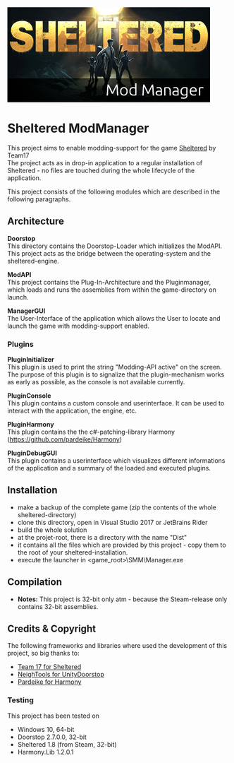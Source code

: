 <img src="/documentation/logo.png"> 

# Sheltered ModManager
This project aims to enable modding-support for the game [Sheltered](https://store.steampowered.com/app/356040/Sheltered/) by Team17\
The project acts as in drop-in application to a regular installation of Sheltered - no files are touched during the whole lifecycle of the application.

This project consists of the following modules which are described in the following paragraphs.

## Architecture
**Doorstop**\
This directory contains the Doorstop-Loader which initializes the ModAPI.
This project acts as the bridge between the operating-system and the sheltered-engine.

**ModAPI**\
This project contains the Plug-In-Architecture and the Pluginmanager, which loads and runs the assemblies from within the game-directory on launch.

**ManagerGUI**\
The User-Interface of the application which allows the User to locate and launch the game with modding-support enabled.

### Plugins
**PluginInitializer**\
This plugin is used to print the string "Modding-API active" on the screen.
The purpose of this plugin is to signalize that the plugin-mechanism works as early as possible, as the console is not 
available currently.

**PluginConsole**\
This plugin contains a custom console and userinterface. It can be used to interact with the application, the engine, etc.

**PluginHarmony**\
This plugin contains the the c#-patching-library Harmony (https://github.com/pardeike/Harmony) 

**PluginDebugGUI**\
This plugin contains a userinterface which visualizes different informations of the application and a summary of the loaded and executed plugins.

## Installation
* make a backup of the complete game (zip the contents of the whole sheltered-directory)
* clone this directory, open in Visual Studio 2017 or JetBrains Rider
* build the whole solution
* at the projet-root, there is a directory with the name "Dist"
* it contains all the files which are provided by this project - copy them to the root of your sheltered-installation.
* execute the launcher in <game_root>\SMM\Manager.exe

## Compilation
* **Notes:** 
This project is 32-bit only atm - because the Steam-release only contains 32-bit assemblies.

## Credits & Copyright
The following frameworks and libraries where used the development of this project, so big thanks to: 
* [Team 17 for Sheltered](https://store.steampowered.com/app/356040/Sheltered/)
* [NeighTools for UnityDoorstop](https://github.com/NeighTools/UnityDoorstop)
* [Pardeike for Harmony](https://github.com/pardeike/Harmony)

### Testing
This project has been tested on
* Windows 10, 64-bit
* Doorstop 2.7.0.0, 32-bit
* Sheltered 1.8 (from Steam, 32-bit)
* Harmony.Lib 1.2.0.1
